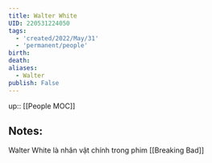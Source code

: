 ```yaml
---
title: Walter White
UID: 220531224050
tags:
  - 'created/2022/May/31'
  - 'permanent/people'
birth:
death:
aliases:
  - Walter
publish: False
---
```

up:: [[People MOC]]

## Notes:
Walter White là nhân vật chính trong phim [[Breaking Bad]]